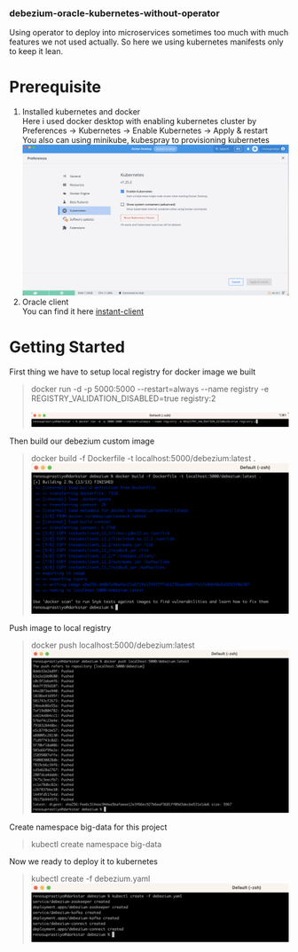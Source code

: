 ### debezium-oracle-kubernetes-without-operator

Using operator to deploy into microservices sometimes too much with much features we not used actually. So here we using kubernetes manifests only to keep it lean.
# Prerequisite
1. Installed kubernetes and docker <br />
Here i used docker desktop with enabling kubernetes cluster by Preferences -> Kubernetes -> Enable Kubernetes -> Apply & restart <br />
You also can using minikube, kubespray to provisioning kubernetes
![docker-desktop](https://github.com/renosuprastiyo/debezium-oracle-kubernetes-without-operator/blob/main/docker-desktop.png)
2. Oracle client <br />
You can find it here [instant-client](https://www.oracle.com/database/technologies/instant-client/downloads.html) <br />
# Getting Started
First thing we have to setup local registry for docker image we built
>docker run -d -p 5000:5000 --restart=always --name registry -e REGISTRY_VALIDATION_DISABLED=true registry:2<br /><br />
>![local-registry](https://github.com/renosuprastiyo/debezium-oracle-kubernetes-without-operator/blob/main/local-registry.png)<br />

Then build our debezium custom image
>docker build -f Dockerfile -t localhost:5000/debezium:latest .<br />
>![build-debezium-custom-image](https://github.com/renosuprastiyo/debezium-oracle-kubernetes-without-operator/blob/main/build-docker-image.png)<br />

Push image to local registry
>docker push localhost:5000/debezium:latest<br />
>![push-image](https://github.com/renosuprastiyo/debezium-oracle-kubernetes-without-operator/blob/main/push-image.png)<br />

Create namespace big-data for this project
>kubectl create namespace big-data<br />

Now we ready to deploy it to kubernetes
>kubectl create -f debezium.yaml
>![deploy-kubernetes](https://github.com/renosuprastiyo/debezium-oracle-kubernetes-without-operator/blob/main/deploy-kubernetes.png)
